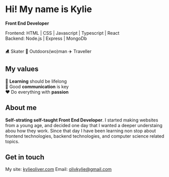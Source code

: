 Hi! My name is Kylie
========================================================================================================================================
**Front End Developer** <br/>

Frontend:  HTML | CSS | Javascript | Typescript | React <br/>
Backend: Node.js | Express | MongoDb <br/>
<br/>
⛸️ Skater 🌳 Outdoors(wo)man ✈️ Traveller

## My values

🧠 **Learning** should be lifelong <br/>
🔑  Good **communication** is key <br/>
❤️ Do everything with **passion** <br/>

## About me


**Self-strating self-taught Front End Developer**. I started making websites from a young age, and decided one day that I wanted a deeper understaing abou how they work. Since that day I have been learning non stop about frontend technologies, backend technologies, and computer science related topics.


## Get in touch 
My site: [kylieoliver.com](https://www.kylieoliver.com/)
Email: olivkylie@gmail.com
